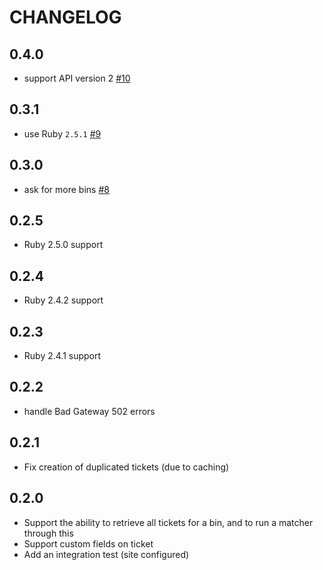 # CHANGELOG

## 0.4.0

 * support API version 2 [#10](https://github.com/sharesight/vimaly/pull/10)

## 0.3.1

 * use Ruby `2.5.1` [#9](https://github.com/sharesight/vimaly/pull/9)

## 0.3.0

 * ask for more bins [#8](https://github.com/sharesight/vimaly/pull/8)

## 0.2.5

 * Ruby 2.5.0 support

## 0.2.4

 * Ruby 2.4.2 support

 ## 0.2.3

  * Ruby 2.4.1 support

## 0.2.2

 * handle Bad Gateway 502 errors

## 0.2.1

 * Fix creation of duplicated tickets (due to caching)

## 0.2.0

 * Support the ability to retrieve all tickets for a bin, and to run a matcher through this
 * Support custom fields on ticket
 * Add an integration test (site configured)
